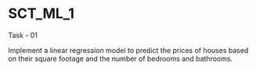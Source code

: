 # SCT_ML_1
Task - 01

Implement a linear regression model to predict the prices of houses based on their square footage and the number of bedrooms and bathrooms. 

